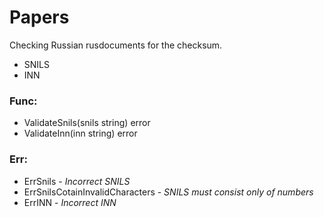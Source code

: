 # Papers


Checking Russian rusdocuments for the checksum.

  - SNILS 
  - INN

### Func:
  - ValidateSnils(snils string) error
  - ValidateInn(inn string) error

### Err:
  - ErrSnils - *Incorrect SNILS*
  -	ErrSnilsCotainInvalidCharacters - *SNILS must consist only of numbers*
  -	ErrINN - *Incorrect INN* 
  
